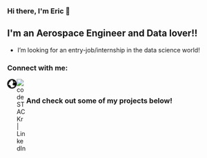 ### Hi there, I'm Eric 👋

## I'm an Aerospace Engineer and Data lover!!

- I’m looking for an entry-job/internship in the data science world!

### Connect with me:

[<img align="left" alt="codeSTACKr.com" width="22px" src="https://raw.githubusercontent.com/iconic/open-iconic/master/svg/globe.svg" />][website]
[<img align="left" alt="codeSTACKr | LinkedIn" width="22px" src="https://cdn.jsdelivr.net/npm/simple-icons@v3/icons/linkedin.svg" />][linkedin]

<br />

### And check out some of my projects below!

[website]: https://ergoncab.github.io/
[linkedin]: https://www.linkedin.com/in/ergoncab/
